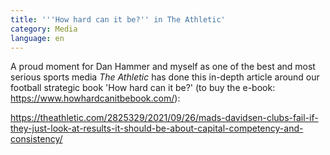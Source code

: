 ```yaml
---
title: '''How hard can it be?'' in The Athletic'
category: Media
language: en
---
```

A proud moment for Dan Hammer and myself as one of the best and most serious sports media _The Athletic_ has done this in-depth article around our football strategic book 'How hard can it be?' (to buy the e-book: https://www.howhardcanitbebook.com/):

<https://theathletic.com/2825329/2021/09/26/mads-davidsen-clubs-fail-if-they-just-look-at-results-it-should-be-about-capital-competency-and-consistency/>
